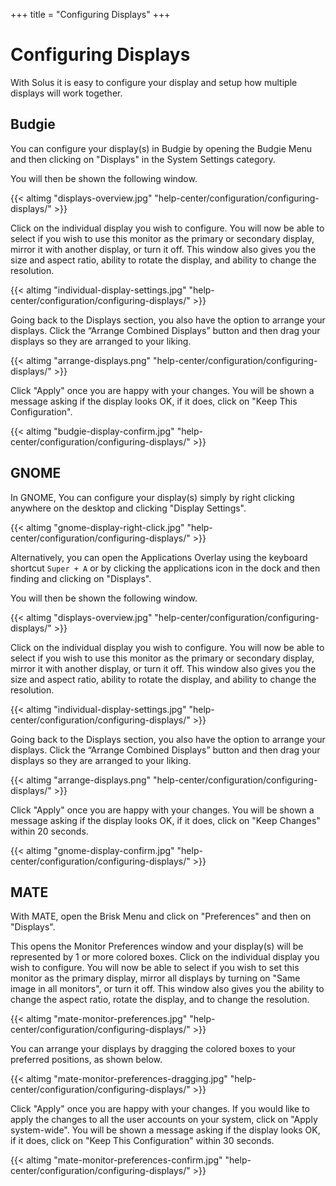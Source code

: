 +++
title = "Configuring Displays"
+++
# Configuring Displays

With Solus it is easy to configure your display and setup how multiple displays will work together.

## Budgie

You can configure your display(s) in Budgie by opening the Budgie Menu and then clicking on "Displays" in the System Settings category.

You will then be shown the following window.

{{< altimg "displays-overview.jpg" "help-center/configuration/configuring-displays/" >}}

Click on the individual display you wish to configure.  You will now be able to select if you wish to use this monitor as the primary or secondary display, mirror it with another display, or turn it off.  This window also gives you the size and aspect ratio, ability to rotate the display, and ability to change the resolution.

{{< altimg "individual-display-settings.jpg" "help-center/configuration/configuring-displays/" >}}

Going back to the Displays section, you also have the option to arrange your displays. Click the “Arrange Combined Displays” button and then drag your displays so they are arranged to your liking.

{{< altimg "arrange-displays.png" "help-center/configuration/configuring-displays/" >}}

Click "Apply" once you are happy with your changes.  You will be shown a message asking if the display looks OK, if it does, click on "Keep This Configuration".

{{< altimg "budgie-display-confirm.jpg" "help-center/configuration/configuring-displays/" >}}

## GNOME

In GNOME, You can configure your display(s) simply by right clicking anywhere on the desktop and clicking "Display Settings".  

{{< altimg "gnome-display-right-click.jpg" "help-center/configuration/configuring-displays/" >}}

Alternatively, you can open the Applications Overlay using the keyboard shortcut `Super + A` or by clicking the applications icon in the dock and then finding and clicking on "Displays".

You will then be shown the following window.

{{< altimg "displays-overview.jpg" "help-center/configuration/configuring-displays/" >}}

Click on the individual display you wish to configure.  You will now be able to select if you wish to use this monitor as the primary or secondary display, mirror it with another display, or turn it off.  This window also gives you the size and aspect ratio, ability to rotate the display, and ability to change the resolution.

{{< altimg "individual-display-settings.jpg" "help-center/configuration/configuring-displays/" >}}

Going back to the Displays section, you also have the option to arrange your displays. Click the “Arrange Combined Displays” button and then drag your displays so they are arranged to your liking.

{{< altimg "arrange-displays.png" "help-center/configuration/configuring-displays/" >}}

Click "Apply" once you are happy with your changes.  You will be shown a message asking if the display looks OK, if it does, click on "Keep Changes" within 20 seconds.

{{< altimg "gnome-display-confirm.jpg" "help-center/configuration/configuring-displays/" >}}

## MATE

With MATE, open the Brisk Menu and click on "Preferences" and then on "Displays".

This opens the Monitor Preferences window and your display(s) will be represented by 1 or more colored boxes.  Click on the individual display you wish to configure.  You will now be able to select if you wish to set this monitor as the primary display, mirror all displays by turning on "Same image in all monitors", or turn it off.  This window also gives you the ability to change the aspect ratio, rotate the display, and to change the resolution.

{{< altimg "mate-monitor-preferences.jpg" "help-center/configuration/configuring-displays/" >}}

You can arrange your displays by dragging the colored boxes to your preferred positions, as shown below.

{{< altimg "mate-monitor-preferences-dragging.jpg" "help-center/configuration/configuring-displays/" >}}

Click "Apply" once you are happy with your changes.  If you would like to apply the changes to all the user accounts on your system, click on "Apply system-wide".  You will be shown a message asking if the display looks OK, if it does, click on "Keep This Configuration" within 30 seconds.

{{< altimg "mate-monitor-preferences-confirm.jpg" "help-center/configuration/configuring-displays/" >}}
